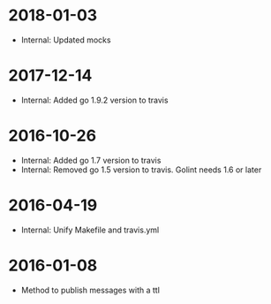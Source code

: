# 2018-01-03

* Internal: Updated mocks

# 2017-12-14

* Internal: Added go 1.9.2 version to travis

# 2016-10-26

* Internal: Added go 1.7 version to travis
* Internal: Removed go 1.5 version to travis. Golint needs 1.6 or later

# 2016-04-19

* Internal: Unify Makefile and travis.yml

# 2016-01-08

* Method to publish messages with a ttl
